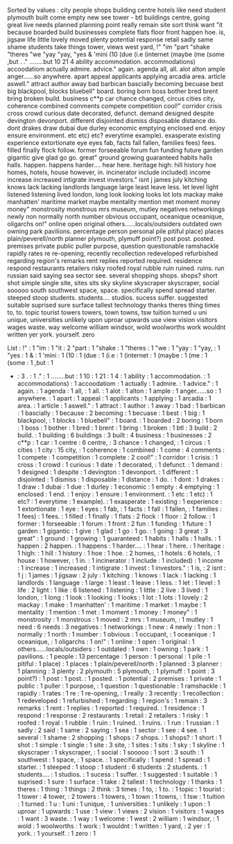 Sorted by values :
city people shops building centre hotels like need student plymouth built come empty new see tower - btl buildings centre, going great live needs planned planning point really remain site sort think want "it because boarded build businesses complete flats floor front happen hoe. is, jigsaw life little lovely moved plenty potential response retail sadly same shame students take things tower, views west yard, !" "im "part "shake "theres "we "yay "yay, "yes & 'mini (10 (due (i.e (internet (maybe (me (some ,but . ." ........but 10 21 4 ability accommodation. accommodations) accoodatiom actually admire. advice." again. agenda all, all. alot alton ample anger......so anywhere. apart appeal applicants applying arcadia area. article aswell." attract author away bad barbican bascially becoming becuase best big blackpool, blocks bluebell" board. boring born boss bother bred brent bring broken build. business c**p car chance changed, circus cities city, coherence combined comments compete competition cool!" corridor crisis cross crowd curious date decorated, defunct. demand designed despite devington devonport. different disjointed dismiss disposable distance do. dont drakes draw dubai due durley economic emptying enclosed end. enjoy ensure environment. etc etc) etc? everytime example). exasperate existing experience extortionate eye eyes fab, facts fall fallen, families fees) fees. filled finally flock follow. former forseeable forum fun funding future garden gigantic give glad go go. great" ground growing guaranteed habits halls halls. happen. happens harder.... hear here. heritage high: hill history hoe homes, hotels, house however, in. incinerator include included) income increase increased intigrate invest investors." isnt j james july kitching knows lack lacking landlords language large least leave less. let level light listened listening lived london, long look looking looks lot lots mackay make manhatten' maritime market maybe mentality mention met moment money money" monstrosity monstrous mrs museum, mutley negatives networkings newly non normally north number obvious occupant, oceanique oceanique, oligarchs on!" online open original others......locals/outsiders outdated own owning park pavilions. percentage person personal pile pitiful place) places plain/peverell/north planner plymouth, plymuff point?) post post. posted. premises private public puller purpose, question questionable ramshackle rapidly rates re re-opening, recently recollection redeveloped refurbished regarding region's remarks rent replies reported required. residence respond restaurants retailers risky roofed royal rubble ruin ruined. ruins. run russian said saying sea sector see. several shopping shops. shops? short shot simple single site, sites sits sky skyline skyscraper skyscraper, social sooooo south southwest space, space. specifically spend spread starter. steeped stoop students. students.... studios. sucess suffer. suggested suitable suprised sure surface tallest technology thanks theres thing times to, to. topic tourist towers towers, town towns, tsw tuition turned u uni unique, universities unlikely upon uproar upwards use view vision visitors wages waste. way welcome william windsor, wold woolworths work wouldnt written yer york. yourself. zero 

List :
!" : 1
"im : 1
"it : 2
"part : 1
"shake : 1
"theres : 1
"we : 1
"yay : 1
"yay, : 1
"yes : 1
& : 1
'mini : 1
(10 : 1
(due : 1
(i.e : 1
(internet : 1
(maybe : 1
(me : 1
(some : 1
,but : 1
- : 3
. : 1
." : 1
........but : 1
10 : 1
21 : 1
4 : 1
ability : 1
accommodation. : 1
accommodations) : 1
accoodatiom : 1
actually : 1
admire. : 1
advice." : 1
again. : 1
agenda : 1
all, : 1
all. : 1
alot : 1
alton : 1
ample : 1
anger......so : 1
anywhere. : 1
apart : 1
appeal : 1
applicants : 1
applying : 1
arcadia : 1
area. : 1
article : 1
aswell." : 1
attract : 1
author : 1
away : 1
bad : 1
barbican : 1
bascially : 1
because : 2
becoming : 1
becuase : 1
best : 1
big : 1
blackpool, : 1
blocks : 1
bluebell" : 1
board. : 1
boarded : 2
boring : 1
born : 1
boss : 1
bother : 1
bred : 1
brent : 1
bring : 1
broken : 1
btl : 3
build : 2
build. : 1
building : 6
buildings : 3
built : 4
business : 1
businesses : 2
c**p : 1
car : 1
centre : 6
centre, : 3
chance : 1
changed, : 1
circus : 1
cities : 1
city : 15
city, : 1
coherence : 1
combined : 1
come : 4
comments : 1
compete : 1
competition : 1
complete : 2
cool!" : 1
corridor : 1
crisis : 1
cross : 1
crowd : 1
curious : 1
date : 1
decorated, : 1
defunct. : 1
demand : 1
designed : 1
despite : 1
devington : 1
devonport. : 1
different : 1
disjointed : 1
dismiss : 1
disposable : 1
distance : 1
do. : 1
dont : 1
drakes : 1
draw : 1
dubai : 1
due : 1
durley : 1
economic : 1
empty : 4
emptying : 1
enclosed : 1
end. : 1
enjoy : 1
ensure : 1
environment. : 1
etc : 1
etc) : 1
etc? : 1
everytime : 1
example). : 1
exasperate : 1
existing : 1
experience : 1
extortionate : 1
eye : 1
eyes : 1
fab, : 1
facts : 1
fall : 1
fallen, : 1
families : 1
fees) : 1
fees. : 1
filled : 1
finally : 1
flats : 2
flock : 1
floor : 2
follow. : 1
former : 1
forseeable : 1
forum : 1
front : 2
fun : 1
funding : 1
future : 1
garden : 1
gigantic : 1
give : 1
glad : 1
go : 1
go. : 1
going : 3
great : 3
great" : 1
ground : 1
growing : 1
guaranteed : 1
habits : 1
halls : 1
halls. : 1
happen : 2
happen. : 1
happens : 1
harder.... : 1
hear : 1
here. : 1
heritage : 1
high: : 1
hill : 1
history : 1
hoe : 1
hoe. : 2
homes, : 1
hotels : 6
hotels, : 1
house : 1
however, : 1
in. : 1
incinerator : 1
include : 1
included) : 1
income : 1
increase : 1
increased : 1
intigrate : 1
invest : 1
investors." : 1
is, : 2
isnt : 1
j : 1
james : 1
jigsaw : 2
july : 1
kitching : 1
knows : 1
lack : 1
lacking : 1
landlords : 1
language : 1
large : 1
least : 1
leave : 1
less. : 1
let : 1
level : 1
life : 2
light : 1
like : 6
listened : 1
listening : 1
little : 2
live : 3
lived : 1
london, : 1
long : 1
look : 1
looking : 1
looks : 1
lot : 1
lots : 1
lovely : 2
mackay : 1
make : 1
manhatten' : 1
maritime : 1
market : 1
maybe : 1
mentality : 1
mention : 1
met : 1
moment : 1
money : 1
money" : 1
monstrosity : 1
monstrous : 1
moved : 2
mrs : 1
museum, : 1
mutley : 1
need : 6
needs : 3
negatives : 1
networkings : 1
new : 4
newly : 1
non : 1
normally : 1
north : 1
number : 1
obvious : 1
occupant, : 1
oceanique : 1
oceanique, : 1
oligarchs : 1
on!" : 1
online : 1
open : 1
original : 1
others......locals/outsiders : 1
outdated : 1
own : 1
owning : 1
park : 1
pavilions. : 1
people : 13
percentage : 1
person : 1
personal : 1
pile : 1
pitiful : 1
place) : 1
places : 1
plain/peverell/north : 1
planned : 3
planner : 1
planning : 3
plenty : 2
plymouth : 5
plymouth, : 1
plymuff : 1
point : 3
point?) : 1
post : 1
post. : 1
posted. : 1
potential : 2
premises : 1
private : 1
public : 1
puller : 1
purpose, : 1
question : 1
questionable : 1
ramshackle : 1
rapidly : 1
rates : 1
re : 1
re-opening, : 1
really : 3
recently : 1
recollection : 1
redeveloped : 1
refurbished : 1
regarding : 1
region's : 1
remain : 3
remarks : 1
rent : 1
replies : 1
reported : 1
required. : 1
residence : 1
respond : 1
response : 2
restaurants : 1
retail : 2
retailers : 1
risky : 1
roofed : 1
royal : 1
rubble : 1
ruin : 1
ruined. : 1
ruins. : 1
run : 1
russian : 1
sadly : 2
said : 1
same : 2
saying : 1
sea : 1
sector : 1
see : 4
see. : 1
several : 1
shame : 2
shopping : 1
shops : 7
shops. : 1
shops? : 1
short : 1
shot : 1
simple : 1
single : 1
site : 3
site, : 1
sites : 1
sits : 1
sky : 1
skyline : 1
skyscraper : 1
skyscraper, : 1
social : 1
sooooo : 1
sort : 3
south : 1
southwest : 1
space, : 1
space. : 1
specifically : 1
spend : 1
spread : 1
starter. : 1
steeped : 1
stoop : 1
student : 6
students : 2
students. : 1
students.... : 1
studios. : 1
sucess : 1
suffer. : 1
suggested : 1
suitable : 1
suprised : 1
sure : 1
surface : 1
take : 2
tallest : 1
technology : 1
thanks : 1
theres : 1
thing : 1
things : 2
think : 3
times : 1
to, : 1
to. : 1
topic : 1
tourist : 1
tower : 4
tower, : 2
towers : 1
towers, : 1
town : 1
towns, : 1
tsw : 1
tuition : 1
turned : 1
u : 1
uni : 1
unique, : 1
universities : 1
unlikely : 1
upon : 1
uproar : 1
upwards : 1
use : 1
view : 1
views : 2
vision : 1
visitors : 1
wages : 1
want : 3
waste. : 1
way : 1
welcome : 1
west : 2
william : 1
windsor, : 1
wold : 1
woolworths : 1
work : 1
wouldnt : 1
written : 1
yard, : 2
yer : 1
york. : 1
yourself. : 1
zero : 1
